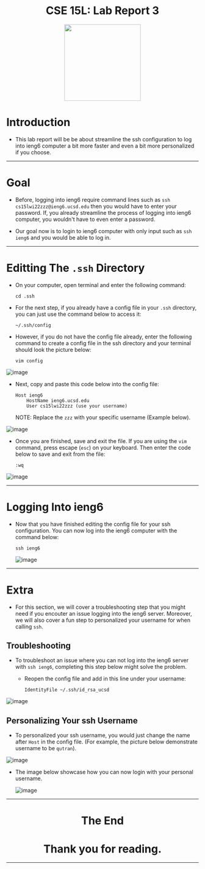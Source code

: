 <p align="center">
    <h1 align="center">CSE 15L: Lab Report 3</h1>
</p>

<p align="center">
  <img width="200" height="200" src= "lol.JPG">
</p>

# Introduction

* This lab report will be be about streamline the ssh configuration to log into 
ieng6 computer a bit more faster and even a bit more personalized if you choose.

---

# Goal

* Before, logging into ieng6 require command lines such as 
`ssh cs15lwi22zzz@ieng6.ucsd.edu` then you would have to enter your password. 
If, you already streamline the process of logging into ieng6 computer, you 
wouldn't have to even enter a password.

* Our goal now is to login to ieng6 computer with only input such as `ssh ieng6` 
and you would be able to log in.

---

# Editting The `.ssh` Directory

* On your computer, open terminal and enter the following command:

    `cd .ssh`

* For the next step, if you already have a config file in your `.ssh` directory, you can just use the command below to access it: 

    `~/.ssh/config`

* However, if you do not have the config file already, enter the following command to create a config file in the ssh directory and your terminal should look the picture below:

    `vim config`

![image](vimconfig.png)

* Next, copy and paste this code below into the config file: 

    ```
    Host ieng6
        HostName ieng6.ucsd.edu
        User cs15lwi22zzz (use your username)
    ```

    NOTE: Replace the `zzz` with your specific username (Example below). 

![image](code.png)

* Once you are finished, save and exit the file. If you are using the `vim` command, press escape (`esc`) on your keyboard. Then enter the code below to save and exit from the file:

    `:wq`

![image](code_save.png)


---

# Logging Into ieng6
* Now that you have finished editing the config file for your ssh configuration. You can now log into the ieng6 computer with the command below:

    `ssh ieng6`

    ![image](ssh_login.png)

---
# Extra
* For this section, we will cover a troubleshooting step that you might need if you encouter an issue logging into the ieng6 server. Moreover, we will also cover a fun step to personalized your username for when calling `ssh`.

## Troubleshooting
* To troubleshoot an issue where you can not log into the ieng6 server with `ssh ieng6`, completing this step below might solve the problem.

    * Reopen the config file and add in this line under your username:
    
        `IdentityFile ~/.ssh/id_rsa_ucsd`

![image](troubleshoot.png)

## Personalizing Your ssh Username
* To personalized your ssh username, you would just change the name after `Host` in the config file. (For example, the picture below demonstrate username to be `qutran`).

![image](name.png)

* The image below showcase how you can now login with your personal username.

    ![image](proof.png)
    
---
<p align="center">
    <h1 align="center">The End</h1>
</p>
<p align="center">
    <h1 align="center">Thank you for reading.</h1>
</p>

---